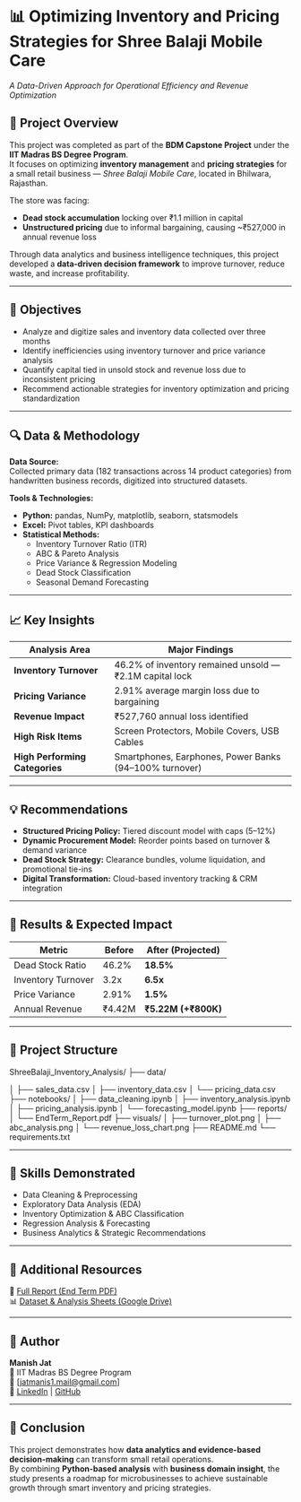 # 📊 Optimizing Inventory and Pricing Strategies for Shree Balaji Mobile Care  
*A Data-Driven Approach for Operational Efficiency and Revenue Optimization*  

## 🧠 Project Overview  
This project was completed as part of the **BDM Capstone Project** under the **IIT Madras BS Degree Program**.  
It focuses on optimizing **inventory management** and **pricing strategies** for a small retail business — *Shree Balaji Mobile Care*, located in Bhilwara, Rajasthan.  

The store was facing:  
- **Dead stock accumulation** locking over ₹1.1 million in capital  
- **Unstructured pricing** due to informal bargaining, causing ~₹527,000 in annual revenue loss  

Through data analytics and business intelligence techniques, this project developed a **data-driven decision framework** to improve turnover, reduce waste, and increase profitability.

---

## 🎯 Objectives  
- Analyze and digitize sales and inventory data collected over three months  
- Identify inefficiencies using inventory turnover and price variance analysis  
- Quantify capital tied in unsold stock and revenue loss due to inconsistent pricing  
- Recommend actionable strategies for inventory optimization and pricing standardization  

---

## 🔍 Data & Methodology  

**Data Source:**  
Collected primary data (182 transactions across 14 product categories) from handwritten business records, digitized into structured datasets.

**Tools & Technologies:**  
- **Python:** pandas, NumPy, matplotlib, seaborn, statsmodels  
- **Excel:** Pivot tables, KPI dashboards  
- **Statistical Methods:**  
  - Inventory Turnover Ratio (ITR)  
  - ABC & Pareto Analysis  
  - Price Variance & Regression Modeling  
  - Dead Stock Classification  
  - Seasonal Demand Forecasting  

---

## 📈 Key Insights  

| Analysis Area | Major Findings |
|----------------|----------------|
| **Inventory Turnover** | 46.2% of inventory remained unsold — ₹2.1M capital lock |
| **Pricing Variance** | 2.91% average margin loss due to bargaining |
| **Revenue Impact** | ₹527,760 annual loss identified |
| **High Risk Items** | Screen Protectors, Mobile Covers, USB Cables |
| **High Performing Categories** | Smartphones, Earphones, Power Banks (94–100% turnover) |

---

## 💡 Recommendations  
- **Structured Pricing Policy:** Tiered discount model with caps (5–12%)  
- **Dynamic Procurement Model:** Reorder points based on turnover & demand variance  
- **Dead Stock Strategy:** Clearance bundles, volume liquidation, and promotional tie-ins  
- **Digital Transformation:** Cloud-based inventory tracking & CRM integration  

---

## 🚀 Results & Expected Impact  

| Metric | Before | After (Projected) |
|---------|---------|------------------|
| Dead Stock Ratio | 46.2% | **18.5%** |
| Inventory Turnover | 3.2x | **6.5x** |
| Price Variance | 2.91% | **1.5%** |
| Annual Revenue | ₹4.42M | **₹5.22M (+₹800K)** |

---

## 📂 Project Structure  
ShreeBalaji_Inventory_Analysis/
├── data/

│ ├── sales_data.csv
│ ├── inventory_data.csv
│ └── pricing_data.csv
├── notebooks/
│ ├── data_cleaning.ipynb
│ ├── inventory_analysis.ipynb
│ ├── pricing_analysis.ipynb
│ └── forecasting_model.ipynb
├── reports/
│ └── EndTerm_Report.pdf
├── visuals/
│ ├── turnover_plot.png
│ ├── abc_analysis.png
│ └── revenue_loss_chart.png
├── README.md
└── requirements.txt


---

## 🧰 Skills Demonstrated  
- Data Cleaning & Preprocessing  
- Exploratory Data Analysis (EDA)  
- Inventory Optimization & ABC Classification  
- Regression Analysis & Forecasting  
- Business Analytics & Strategic Recommendations  

---

## 📎 Additional Resources  
📄 [Full Report (End Term PDF)](./EndTerm.pdf)  
📊 [Dataset & Analysis Sheets (Google Drive)](https://drive.google.com/drive/folders/1GRhrVpoOcmGeqhYlb5AzXErpBVzqn65C)

---

## 👤 Author  
**Manish Jat**  
📍 IIT Madras BS Degree Program  
📧 [jatmanis1.mail@gmail.com]  
🔗 [LinkedIn](https://linkedin.com/in/jatmanish) | [GitHub](https://github.com/jatmanis1)

---

## 🏁 Conclusion  
This project demonstrates how **data analytics and evidence-based decision-making** can transform small retail operations.  
By combining **Python-based analysis** with **business domain insight**, the study presents a roadmap for microbusinesses to achieve sustainable growth through smart inventory and pricing strategies.
